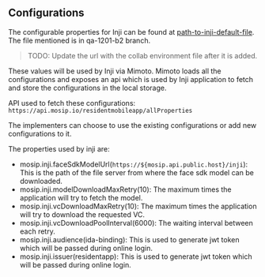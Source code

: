 ## Configurations

The configurable properties for Inji can be found at  [path-to-inji-default-file](https://github.com/mosip/mosip-config/blob/qa-1201-B2/inji-default.properties). The file mentioned is in qa-1201-b2 branch.
>TODO: Update the url with the collab environment file after it is added.

These values will be used by Inji via Mimoto. Mimoto loads all the configurations and exposes an api which is used by Inji application to fetch and store the configurations in the local storage.

API used to fetch these configurations: ``https://api.mosip.io/residentmobileapp/allProperties``

The implementers can choose to use the existing configurations or add new configurations to it.

The properties used by inji are:

- mosip.inji.faceSdkModelUrl(``https://${mosip.api.public.host}/inji``): This is the path of the file server from where the face sdk model can be downloaded.
- mosip.inji.modelDownloadMaxRetry(10): The maximum times the application will try to fetch the model.
- mosip.inji.vcDownloadMaxRetry(10): The maximum times the application will try to download the requested VC.
- mosip.inji.vcDownloadPoolInterval(6000): The waiting interval between each retry.
- mosip.inji.audience(ida-binding): This is used to generate jwt token which will be passed during online login.
- mosip.inji.issuer(residentapp): This is used to generate jwt token which will be passed during online login.